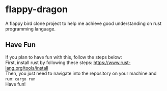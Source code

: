 # flappy-dragon
A flappy bird clone project to help me achieve good understanding on rust programming language.

## Have Fun
If you plan to have fun with this, follow the steps below:
<br>
First, install rust by following these steps: https://www.rust-lang.org/tools/install
<br>
Then, you just need to navigate into the repository on your machine and run:
```cargo run```
<br>
Have fun!
